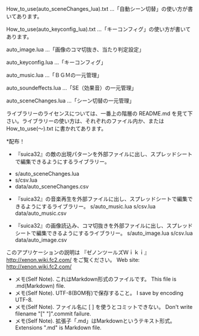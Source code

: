 ﻿How_to_use(auto_sceneChanges_lua).txt …「自動シーン切替」の使い方が書いてあります。

How_to_use(auto_keyconfig_lua).txt …「キーコンフィグ」の使い方が書いてあります。

auto_image.lua …「画像のコマ切抜き、当たり判定設定」

auto_keyconfig.lua …「キーコンフィグ」

auto_music.lua …「ＢＧＭの一元管理」

auto_soundeffects.lua …「SE（効果音）の一元管理」

auto_sceneChanges.lua …「シーン切替の一元管理」

ライブラリーのライセンスについては、一番上の階層の README.md を見て下さい。ライブラリーの使い方は、それぞれのファイル内か、または How_to_use(～).txt に書かれてあります。




*配布！

- 『suica32』の敵の出現パターンを外部ファイルに出し、スプレッドシートで編集できるようにするライブラリー。
* s/auto_sceneChanges.lua
* s/csv.lua
* data/auto_sceneChanges.csv

- 『suica32』の音楽再生を外部ファイルに出し、スプレッドシートで編集できるようにするライブラリー。
    s/auto_music.lua
    s/csv.lua
    data/auto_music.csv

- 『suica32』の画像読込み、コマ切抜きを外部ファイルに出し、スプレッドシートで編集できるようにするライブラリー。
    s/auto_image.lua
    s/csv.lua
    data/auto_image.csv









このアプリケーションの説明は 『ゼノンツールズＷｉｋｉ』 http://xenon.wiki.fc2.com/ をご覧ください。
Web site: http://xenon.wiki.fc2.com/

* メモ(Self Note). これはMarkdown形式のファイルです。 This file is .md(Markdown) file.
* メモ(Self Note). UTF-8(BOM有)で保存すること。 I save by encoding UTF-8.
* メモ(Self Note). ファイル名に [ ] を使うとコミットできない。 Don't write filename "[" "]".commit failure.
* メモ(Self Note). 拡張子「.md」はMarkdownというテキスト形式。 Extensions ".md" is Markdown file.
